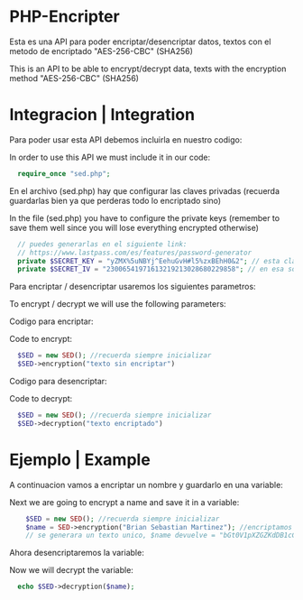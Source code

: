 # PHP-Encripter
Esta es una API para poder encriptar/desencriptar datos, textos con el metodo de encriptado "AES-256-CBC" (SHA256)

This is an API to be able to encrypt/decrypt data, texts with the encryption method "AES-256-CBC" (SHA256)
# Integracion | Integration
Para poder usar esta API debemos incluirla en nuestro codigo:

In order to use this API we must include it in our code:
```php
  require_once "sed.php";
```
En el archivo (sed.php) hay que configurar las claves privadas (recuerda guardarlas bien ya que perderas todo lo encriptado sino)

In the file (sed.php) you have to configure the private keys (remember to save them well since you will lose everything encrypted otherwise)
```php
  // puedes generarlas en el siguiente link:
  // https://www.lastpass.com/es/features/password-generator
  private $SECRET_KEY = "yZMX%5uNBYj^EehuGvH#l5%zxBEhH0&2"; // esta clave puede contener mayusculas, minusculas, numeros y simbolos
  private $SECRET_IV = "23006541971613219213028680229858"; // en esa solo se pueden numeros
```
Para encriptar / desencriptar usaremos los siguientes parametros:

To encrypt / decrypt we will use the following parameters:

Codigo para encriptar:

Code to encrypt:
```php
  $SED = new SED(); //recuerda siempre inicializar
  $SED->encryption("texto sin encriptar")
```

Codigo para desencriptar:

Code to decrypt:
```php
  $SED = new SED(); //recuerda siempre inicializar
  $SED->decryption("texto encriptado")
```
# Ejemplo | Example
A continuacion vamos a encriptar un nombre y guardarlo en una variable:

Next we are going to encrypt a name and save it in a variable:
```php
    $SED = new SED(); //recuerda siempre inicializar
    $name = SED->encryption("Brian Sebastian Martinez"); //encriptamos texto, tambien se pueden variables
    // se generara un texto unico, $name devuelve = "bGt0V1pXZGZKdDB1cCtndWphSUpLVjZXQ2FoYVZ4eWtZUTl1SUJNSGZscz0="
  ```
Ahora desencriptaremos la variable:

Now we will decrypt the variable:
```php
  echo $SED->decryption($name);
```
	
  
